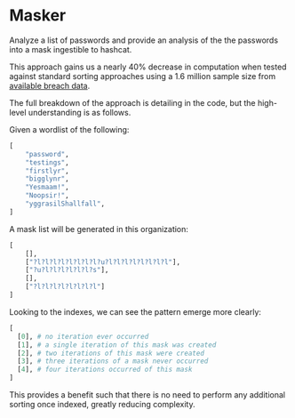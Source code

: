 # Masker
Analyze a list of passwords and provide an analysis of the the passwords into a mask ingestible to hashcat.

This approach gains us a nearly 40% decrease in computation when tested against standard sorting approaches using a 1.6 million sample size from [available breach data](https://github.com/berzerk0/Probable-Wordlists/blob/master/Real-Passwords/Real-Password-Rev-2-Torrents/ProbWL-v2-Real-Passwords-7z.torrent). 

The full breakdown of the approach is detailing in the code, but the high-level understanding is as follows.

Given a wordlist of the following:    
```python
[
    "password",
    "testings",
    "firstlyr",
    "bigglynr",
    "Yesmaam!",
    "Noopsir!",
    "yggrasilShallfall",
]
```
A mask list will be generated in this organization: 
```python
[
    [],
    ["?l?l?l?l?l?l?l?l?u?l?l?l?l?l?l?l?l"],
    ["?u?l?l?l?l?l?l?s"],
    [],
    ["?l?l?l?l?l?l?l?l"]
]
```
Looking to the indexes, we can see the pattern emerge more clearly:
```python
[
  [0], # no iteration ever occurred 
  [1], # a single iteration of this mask was created
  [2], # two iterations of this mask were created
  [3], # three iterations of a mask never occurred
  [4], # four iterations occurred of this mask
]
```

This provides a benefit such that there is no need to perform any additional sorting once indexed, greatly reducing complexity.
